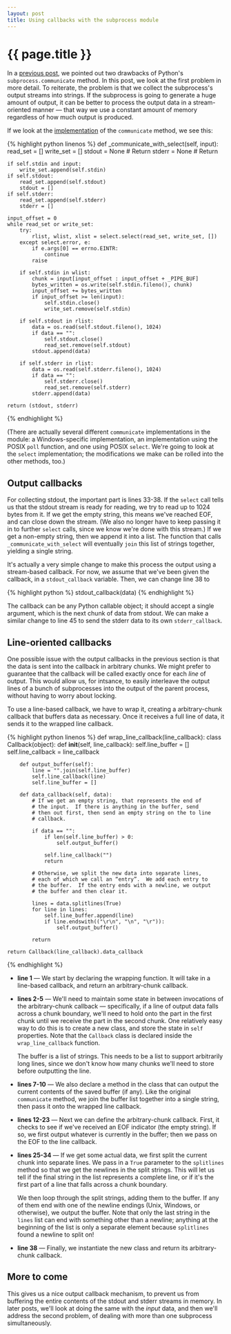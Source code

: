 ```yaml
---
layout: post
title: Using callbacks with the subprocess module
---
```


# {{ page.title }}

In a [previous post](/2009/08/06/subprocess-communicate-drawbacks/),
we pointed out two drawbacks of Python's `subprocess.communicate`
method.  In this post, we look at the first problem in more detail.
To reiterate, the problem is that we collect the subprocess's output
streams into strings.  If the subprocess is going to generate a huge
amount of output, it can be better to process the output data in a
stream-oriented manner — that way we use a constant amount of memory
regardless of how much output is produced.

If we look at the
[implementation](http://svn.python.org/view/python/trunk/Lib/subprocess.py?revision=74029&view=markup)
of the `communicate` method, we see this:

{% highlight python linenos %}
def _communicate_with_select(self, input):
    read_set = []
    write_set = []
    stdout = None # Return
    stderr = None # Return

    if self.stdin and input:
        write_set.append(self.stdin)
    if self.stdout:
        read_set.append(self.stdout)
        stdout = []
    if self.stderr:
        read_set.append(self.stderr)
        stderr = []

    input_offset = 0
    while read_set or write_set:
        try:
            rlist, wlist, xlist = select.select(read_set, write_set, [])
        except select.error, e:
            if e.args[0] == errno.EINTR:
                continue
            raise

        if self.stdin in wlist:
            chunk = input[input_offset : input_offset + _PIPE_BUF]
            bytes_written = os.write(self.stdin.fileno(), chunk)
            input_offset += bytes_written
            if input_offset >= len(input):
                self.stdin.close()
                write_set.remove(self.stdin)

        if self.stdout in rlist:
            data = os.read(self.stdout.fileno(), 1024)
            if data == "":
                self.stdout.close()
                read_set.remove(self.stdout)
            stdout.append(data)

        if self.stderr in rlist:
            data = os.read(self.stderr.fileno(), 1024)
            if data == "":
                self.stderr.close()
                read_set.remove(self.stderr)
            stderr.append(data)

    return (stdout, stderr)
{% endhighlight %}

(There are actually several different `communicate` implementations in
the module: a Windows-specific implementation, an implementation using
the POSIX `poll` function, and one using POSIX `select`.  We're going
to look at the `select` implementation; the modifications we make can
be rolled into the other methods, too.)

## Output callbacks

For collecting stdout, the important part is lines 33-38.  If the
`select` call tells us that the stdout stream is ready for reading, we
try to read up to 1024 bytes from it.  If we get the empty string,
this means we've reached EOF, and can close down the stream.  (We also
no longer have to keep passing it in to further `select` calls, since
we know we're done with this stream.)  If we get a non-empty string,
then we append it into a list.  The function that calls
`_communicate_with_select` will eventually `join` this list of strings
together, yielding a single string.

It's actually a very simple change to make this process the output
using a stream-based callback.  For now, we assume that we've been
given the callback, in a `stdout_callback` variable.  Then, we can
change line 38 to

{% highlight python %}
            stdout_callback(data)
{% endhighlight %}

The callback can be any Python callable object; it should accept a
single argument, which is the next chunk of data from stdout.  We can
make a similar change to line 45 to send the stderr data to its own
`stderr_callback`.

## Line-oriented callbacks

One possible issue with the output callbacks in the previous section
is that the data is sent into the callback in arbitrary chunks.  We
might prefer to guarantee that the callback will be called exactly
once for each *line* of output.  This would allow us, for intsance, to
easily interleave the output lines of a bunch of subprocesses into the
output of the parent process, without having to worry about locking.

To use a line-based callback, we have to wrap it, creating a
arbitrary-chunk callback that buffers data as necessary.  Once it
receives a full line of data, it sends it to the wrapped line
callback.

{% highlight python linenos %}
def wrap_line_callback(line_callback):
    class Callback(object):
        def __init__(self, line_callback):
            self.line_buffer = []
            self.line_callback = line_callback

        def output_buffer(self):
            line = "".join(self.line_buffer)
            self.line_callback(line)
            self.line_buffer = []

        def data_callback(self, data):
            # If we get an empty string, that represents the end of
            # the input.  If there is anything in the buffer, send
            # then out first, then send an empty string on the to line
            # callback.

            if data == "":
                if len(self.line_buffer) > 0:
                    self.output_buffer()

                self.line_callback("")
                return

            # Otherwise, we split the new data into separate lines,
            # each of which we call an “entry”.  We add each entry to
            # the buffer.  If the entry ends with a newline, we output
            # the buffer and then clear it.

            lines = data.splitlines(True)
            for line in lines:
                self.line_buffer.append(line)
                if line.endswith(("\r\n", "\n", "\r")):
                    self.output_buffer()

            return

    return Callback(line_callback).data_callback
{% endhighlight %}

* **line 1** — We start by declaring the wrapping function.  It will
  take in a line-based callback, and return an arbitrary-chunk
  callback.

* **lines 2-5** — We'll need to maintain some state in between
  invocations of the arbitrary-chunk callback — specifically, if a
  line of output data falls across a chunk boundary, we'll need to
  hold onto the part in the first chunk until we receive the part in
  the second chunk.  One relatively easy way to do this is to create a
  new class, and store the state in `self` properties.  Note that the
  `Callback` class is declared inside the `wrap_line_callback`
  function.

  The buffer is a list of strings.  This needs to be a list to support
  arbitrarily long lines, since we don't know how many chunks we'll
  need to store before outputting the line.

* **lines 7-10** — We also declare a method in the class that can
  output the current contents of the saved buffer (if any).  Like the
  original `communicate` method, we join the buffer list together into
  a single string, then pass it onto the wrapped line callback.

* **lines 12-23** — Next we can define the arbitrary-chunk callback.
  First, it checks to see if we've received an EOF indicator (the
  empty string).  If so, we first output whatever is currently in the
  buffer; then we pass on the EOF to the line callback.

* **lines 25-34** — If we get some actual data, we first split the
  current chunk into separate lines.  We pass in a `True` parameter to
  the `splitlines` method so that we get the newlines in the split
  strings.  This will let us tell if the final string in the list
  represents a complete line, or if it's the first part of a line that
  falls across a chunk boundary.

  We then loop through the split strings, adding them to the buffer.
  If any of them end with one of the newline endings (Unix, Windows,
  or otherwise), we output the buffer.  Note that only the last string
  in the `lines` list can end with something other than a newline;
  anything at the beginning of the list is only a separate element
  because `splitlines` found a newline to split on!

* **line 38** — Finally, we instantiate the new class and return its
  arbitrary-chunk callback.

## More to come

This gives us a nice output callback mechanism, to prevent us from
buffering the entire contents of the stdout and stderr streams in
memory.  In later posts, we'll look at doing the same with the *input*
data, and then we'll address the second problem, of dealing with more
than one subprocess simultaneously.

